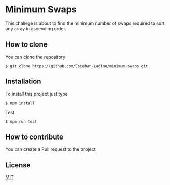 # Minimum Swaps
This challege is about to find the minimum number of swaps required to sort any array in
ascending order.

## How to clone
You can clone the repository

    $ git clone https://github.com/Esteban-Ladino/minimum-swaps.git
    
## Installation
To install this project just type

    $ npm install

Test

    $ npm run test

## How to contribute

You can create a Pull request to the project

## License

[MIT](https://github.com/Esteban-Ladino/minimum-swaps/blob/master/LICENSE)